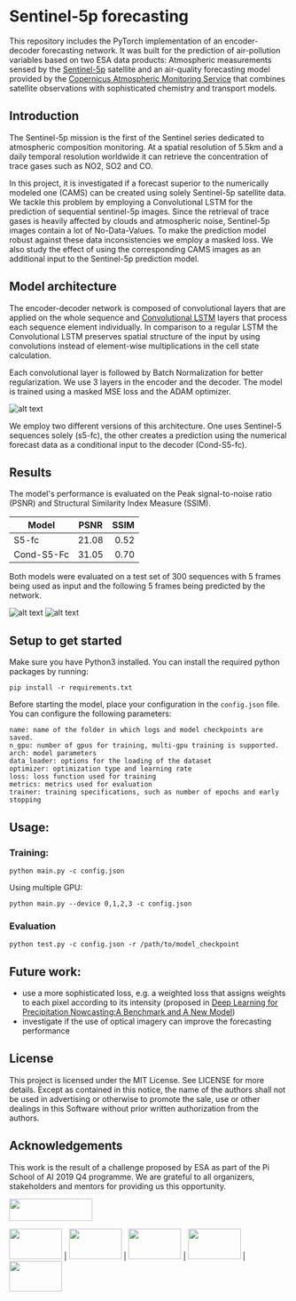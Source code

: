 # Sentinel-5p forecasting

This repository includes the PyTorch implementation of an encoder-decoder forecasting network. It was built for the prediction of air-pollution variables based on two ESA data products: 
Atmospheric measurements sensed by the [Sentinel-5p](https://sentinel.esa.int/web/sentinel/missions/sentinel-5p) satellite and an air-quality forecasting model provided by the [Copernicus Atmospheric Monitoring Service](https://atmosphere.copernicus.eu/data) that combines satellite observations with sophisticated chemistry and transport models.

## Introduction
The Sentinel-5p mission is the first of the Sentinel series dedicated to atmospheric composition monitoring. At a spatial resolution of 5.5km and a daily temporal resolution worldwide it can retrieve the concentration of trace gases such as NO2, SO2 and CO.

In this project, it is investigated if a forecast superior to the numerically modeled one (CAMS) can be created using solely Sentinel-5p satellite data.
We tackle this problem by employing a Convolutional LSTM for the prediction of sequential sentinel-5p images.
Since the retrieval of trace gases is heavily affected by clouds and atmospheric noise, Sentinel-5p images contain a lot of No-Data-Values.
To make the prediction model robust against these data inconsistencies we employ a masked loss. We also study the effect of using the corresponding CAMS images as an additional input to the Sentinel-5p prediction model.

## Model architecture

The encoder-decoder network is composed of convolutional layers that are applied on the whole sequence and [Convolutional LSTM](https://arxiv.org/abs/1506.04214) layers that process each sequence element individually. In comparison to a regular LSTM the Convolutional LSTM preserves spatial structure of the input by using convolutions instead of element-wise multiplications in the cell state calculation. 

Each convolutional layer is followed by Batch Normalization for better regularization.
We use 3 layers in the encoder and the decoder. 
The model is trained using a masked MSE loss and the ADAM optimizer.


![alt text]( https://github.com/PiSchool/esa-superres-github/blob/master/data/encdec.png "Encoder-decoder")


We employ two different versions of this architecture. One uses Sentinel-5 sequences solely (s5-fc), the other creates a prediction using the numerical forecast data as a conditional input to the decoder (Cond-S5-fc).


## Results

The model's performance is evaluated on the Peak signal-to-noise ratio (PSNR) and Structural Similarity Index Measure (SSIM).

| Model     | PSNR   | SSIM   |
|-----------|:------:|-------:|
| S5-fc     | 21.08  | 0.52   |
|Cond-S5-Fc | 31.05  | 0.70   |

Both models were evaluated on a test set of 300 sequences with 5 frames being used as input and the following 5 frames being predicted by the network. 

![alt text]( https://github.com/PiSchool/esa-superres-github/blob/master/data/trainloss.png "Training loss") ![alt text]( https://github.com/PiSchool/esa-superres-github/blob/master/data/val_acc.png "Validation accuracy")
## Setup to get started
Make sure you have Python3 installed.
 You can install the required python packages by running:
```console
pip install -r requirements.txt
```

Before starting the model, place your configuration in the `config.json` file.
You can configure the following parameters:
```
name: name of the folder in which logs and model checkpoints are saved.
n_gpu: number of gpus for training, multi-gpu training is supported.
arch: model parameters
data_loader: options for the loading of the dataset
optimizer: optimization type and learning rate
loss: loss function used for training
metrics: metrics used for evaluation
trainer: training specifications, such as number of epochs and early stopping 
```

## Usage:

### Training:
```console
python main.py -c config.json
```

Using multiple GPU:
```console
python main.py --device 0,1,2,3 -c config.json
```

### Evaluation
```console
python test.py -c config.json -r /path/to/model_checkpoint
```

## Future work:
* use a more sophisticated loss, e.g. a weighted loss that assigns weights to each pixel according to its intensity (proposed in [Deep Learning for Precipitation Nowcasting:A Benchmark and A New Model](https://papers.nips.cc/paper/7145-deep-learning-for-precipitation-nowcasting-a-benchmark-and-a-new-model.pdf))
* investigate if the use of optical imagery can improve the forecasting performance


## License

This project is licensed under the MIT License. See LICENSE for more details.
Except as contained in this notice, the name of the authors shall not be used in advertising or otherwise to promote the sale, use or other dealings in this Software without prior written authorization from the authors.

## Acknowledgements

This work is the result of a challenge proposed by ESA as part of the Pi School of AI 2019 Q4 programme.
We are grateful to all organizers, stakeholders and mentors for providing us this opportunity.



<img src="https://encrypted-tbn0.gstatic.com/images?q=tbn:ANd9GcQ6ELxXcZzhZlcyKtNAYf4woGljLbxPKHRJUyTbM_bVlPrWQ_9b&s" width="150" height="40">

<img src="http://www.spacetechexpo.eu/assets/files/images/news%20pages/BRE/esa_logo2.jpg" width="95" height="55"> |
<img src="http://www.meeo.it/wp/wp-content/uploads/2014/01/meeo_logo_trans.png" width="95" height="55"> | 
<img src="http://www.sistema.at/wp/wp-content/uploads/2017/10/LOGO_def_sistema.png" width="95" height="55"> | 
<img src="https://c.cs85.content.force.com/servlet/servlet.ImageServer?id=0156E000000Kg6fQAC&oid=00D6E000000DZCb" width="95" height="55"> | 
<img src="http://www.spaceexe.com/wp-content/uploads/2019/09/UrbyetOrbit_space.png" width="95" height="55">


